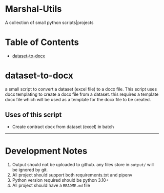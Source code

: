 # Marshal-Utils

A collection of small python scripts|projects

# Table of Contents

- [dataset-to-docx](#dataset-to-docx)

# dataset-to-docx

a small script to convert a dataset (excel file) to a docx file. This script
uses docx templating to create a docx file from a dataset. this requires a template
docx file which will be used as a template for the docx file to be created.

## Uses of this script

- Create contract docx from dataset (excel) in batch

---

# Development Notes

1. Output should not be uploaded to github. any files store in `output/` will be ignored by git.
2. All project should support both requirements.txt and pipenv
3. Python version required should be python 3.10+
4. All project should have a `README.md` file
